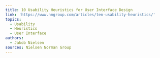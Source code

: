 ```yaml
---
title: 10 Usability Heuristics for User Interface Design
link: 'https://www.nngroup.com/articles/ten-usability-heuristics/'
topics:
  - Usability
  - Heuristics
  - User Interface
authors:
  - Jakob Nielsen
sources: Nielsen Norman Group
---
```


